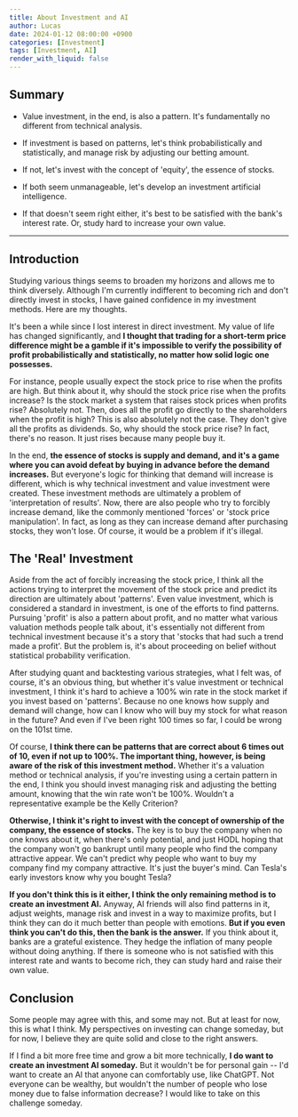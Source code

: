 ```yaml
---
title: About Investment and AI
author: Lucas
date: 2024-01-12 08:00:00 +0900
categories: [Investment]
tags: [Investment, AI]
render_with_liquid: false
---
```


## Summary

- Value investment, in the end, is also a pattern. It's fundamentally no different from technical analysis.

- If investment is based on patterns, let's think probabilistically and statistically, and manage risk by adjusting our betting amount.

- If not, let's invest with the concept of 'equity', the essence of stocks.

- If both seem unmanageable, let's develop an investment artificial intelligence.

- If that doesn't seem right either, it's best to be satisfied with the bank's interest rate. Or, study hard to increase your own value.

---

## Introduction

Studying various things seems to broaden my horizons and allows me to think diversely. Although I'm currently indifferent to becoming rich and don't directly invest in stocks, I have gained confidence in my investment methods. Here are my thoughts.

It's been a while since I lost interest in direct investment. My value of life has changed significantly, and **I thought that trading for a short-term price difference might be a gamble if it's impossible to verify the possibility of profit probabilistically and statistically, no matter how solid logic one possesses.**

For instance, people usually expect the stock price to rise when the profits are high. But think about it, why should the stock price rise when the profits increase? Is the stock market a system that raises stock prices when profits rise? Absolutely not. Then, does all the profit go directly to the shareholders when the profit is high? This is also absolutely not the case. They don't give all the profits as dividends. So, why should the stock price rise? In fact, there's no reason. It just rises because many people buy it.

In the end, **the essence of stocks is supply and demand, and it's a game where you can avoid defeat by buying in advance before the demand increases.** But everyone's logic for thinking that demand will increase is different, which is why technical investment and value investment were created. These investment methods are ultimately a problem of 'interpretation of results'. Now, there are also people who try to forcibly increase demand, like the commonly mentioned 'forces' or 'stock price manipulation'. In fact, as long as they can increase demand after purchasing stocks, they won't lose. Of course, it would be a problem if it's illegal.

## The 'Real' Investment

Aside from the act of forcibly increasing the stock price, I think all the actions trying to interpret the movement of the stock price and predict its direction are ultimately about 'patterns'. Even value investment, which is considered a standard in investment, is one of the efforts to find patterns. Pursuing 'profit' is also a pattern about profit, and no matter what various valuation methods people talk about, it's essentially not different from technical investment because it's a story that 'stocks that had such a trend made a profit'. But the problem is, it's about proceeding on belief without statistical probability verification.

After studying quant and backtesting various strategies, what I felt was, of course, it's an obvious thing, but whether it's value investment or technical investment, I think it's hard to achieve a 100% win rate in the stock market if you invest based on 'patterns'. Because no one knows how supply and demand will change, how can I know who will buy my stock for what reason in the future? And even if I've been right 100 times so far, I could be wrong on the 101st time.

Of course, **I think there can be patterns that are correct about 6 times out of 10, even if not up to 100%. The important thing, however, is being aware of the risk of this investment method.** Whether it's a valuation method or technical analysis, if you're investing using a certain pattern in the end, I think you should invest managing risk and adjusting the betting amount, knowing that the win rate won't be 100%. Wouldn't a representative example be the Kelly Criterion?

**Otherwise, I think it's right to invest with the concept of ownership of the company, the essence of stocks.** The key is to buy the company when no one knows about it, when there's only potential, and just HODL hoping that the company won't go bankrupt until many people who find the company attractive appear. We can't predict why people who want to buy my company find my company attractive. It's just the buyer's mind. Can Tesla's early investors know why you bought Tesla?

**If you don't think this is it either, I think the only remaining method is to create an investment AI.** Anyway, AI friends will also find patterns in it, adjust weights, manage risk and invest in a way to maximize profits, but I think they can do it much better than people with emotions. **But if you even think you can't do this, then the bank is the answer.** If you think about it, banks are a grateful existence. They hedge the inflation of many people without doing anything. If there is someone who is not satisfied with this interest rate and wants to become rich, they can study hard and raise their own value.

## Conclusion

Some people may agree with this, and some may not. But at least for now, this is what I think. My perspectives on investing can change someday, but for now, I believe they are quite solid and close to the right answers.

If I find a bit more free time and grow a bit more technically, **I do want to create an investment AI someday.** But it wouldn't be for personal gain -- I'd want to create an AI that anyone can comfortably use, like ChatGPT. Not everyone can be wealthy, but wouldn't the number of people who lose money due to false information decrease? I would like to take on this challenge someday.
